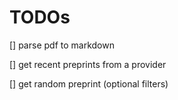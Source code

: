 # TODOs

[] parse pdf to markdown

[] get recent preprints from a provider

[] get random preprint (optional filters)
